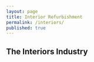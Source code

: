 ```yaml
---
layout: page
title: Interior Refurbishment
permalink: /interiors/
published: true
---
```



## The Interiors Industry
